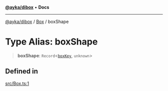 [**@ayka/dibox**](../../../README.md) • **Docs**

***

[@ayka/dibox](../../../globals.md) / [Box](../README.md) / boxShape

# Type Alias: boxShape

> **boxShape**: `Record`\<[`boxKey`](boxKey.md), `unknown`\>

## Defined in

[src/Box.ts:1](https://github.com/AndreyMork/dibox/blob/32667f725c68d64dc5c8fc9751dde5370b7962d5/src/Box.ts#L1)
